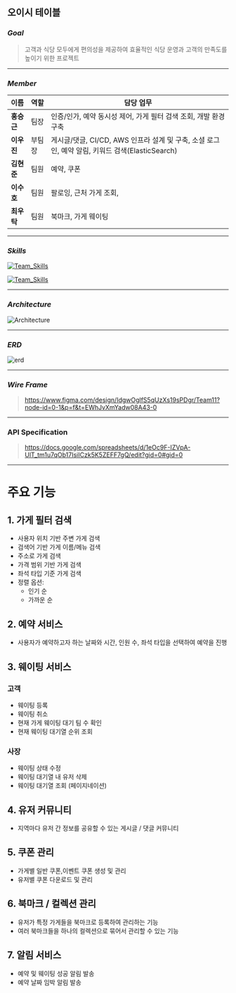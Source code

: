 ## 오이시 테이블

### _Goal_

> 고객과 식당 모두에게 편의성을 제공하여 효율적인 식당 운영과 고객의 만족도를 높이기 위한 프로젝트
---
### _Member_

| **이름**   | **역할**   | **담당 업무**                                                     |
|------------|------------|------------------------------------------------------------------|
| **홍승근** | 팀장       | 인증/인가, 예약 동시성 제어, 가게 필터 검색 조회, 개발 환경 구축      |
| **이우진** | 부팀장     | 게시글/댓글, CI/CD, AWS 인프라 설계 및 구축, 소셜 로그인, 예약 알림, 키워드 검색(ElasticSearch) |
| **김현준** | 팀원       | 예약, 쿠폰                                                        |
| **이수호** | 팀원       | 팔로잉, 근처 가게 조회,                                            |
| **최우탁** | 팀원       | 북마크, 가게 웨이팅                                                |

---
### _Skills_
[![Team_Skills](https://skillicons.dev/icons?i=github,githubactions,java,spring,gradle)](https://skillicons.dev)

[![Team_Skills](https://skillicons.dev/icons?i=mysql,redis,rabbitmq,elasticsearch,docker,aws)](https://skillicons.dev)

---
### _Architecture_
![Architecture](https://img1.daumcdn.net/thumb/R1280x0/?scode=mtistory2&fname=https%3A%2F%2Fblog.kakaocdn.net%2Fdn%2FPUs71%2FbtsMLQwSuMX%2F0PlnTzIC8sWfcwnXxakPw0%2Fimg.png)

---
### _ERD_
![erd](https://img1.daumcdn.net/thumb/R1280x0/?scode=mtistory2&fname=https%3A%2F%2Fblog.kakaocdn.net%2Fdn%2FbbWFVX%2FbtsMNgOzWo5%2FLyuk5qnL3XGK9wTDMKW6Yk%2Fimg.png)

---
### _Wire Frame_
> https://www.figma.com/design/IdgwOglfS5qUzXs19sPDgr/Team11?node-id=0-1&p=f&t=EWhJvXmYadw08A43-0

---
### API Specification

> https://docs.google.com/spreadsheets/d/1eOc9F-IZVpA-UlT_tm1u7qOb17IsiICzk5K5ZEFF7gQ/edit?gid=0#gid=0

---
# 주요 기능

## 1. 가게 필터 검색
- 사용자 위치 기반 주변 가게 검색
- 검색어 기반 가게 이름/메뉴 검색
- 주소로 가게 검색
- 가격 범위 기반 가게 검색
- 좌석 타입 기준 가게 검색
- 정렬 옵션:
  - 인기 순
  - 가까운 순

## 2. 예약 서비스
- 사용자가 예약하고자 하는 날짜와 시간, 인원 수, 좌석 타입을 선택하여 예약을 진행

## 3. 웨이팅 서비스
### 고객
- 웨이팅 등록
- 웨이팅 취소
- 현재 가게 웨이팅 대기 팀 수 확인
- 현재 웨이팅 대기열 순위 조회

### 사장
- 웨이팅 상태 수정
- 웨이팅 대기열 내 유저 삭제
- 웨이팅 대기열 조회 (페이지네이션)

## 4. 유저 커뮤니티
- 지역마다 유저 간 정보를 공유할 수 있는 게시글 / 댓글 커뮤니티

## 5. 쿠폰 관리
- 가게별 일반 쿠폰,이벤트 쿠폰 생성 및 관리
- 유저별 쿠폰 다운로드 및 관리

## 6. 북마크 / 컬렉션 관리
- 유저가 특정 가게들을 북마크로 등록하여 관리하는 기능
- 여러 북마크들을 하나의 컬렉션으로 묶어서 관리할 수 있는 기능

## 7. 알림 서비스
- 예약 및 웨이팅 성공 알림 발송
- 예약 날짜 임박 알림 발송
